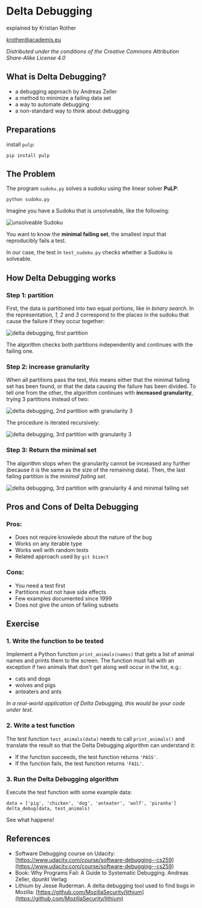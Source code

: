 
# Delta Debugging

explained by Kristian Rother

krother@academis.eu

*Distributed under the conditions of the Creative Commons Attribution Share-Alike License 4.0*


## What is Delta Debugging?

* a debugging approach by Andreas Zeller
* a method to minimize a failing data set
* a way to automate debugging
* a non-standard way to think about debugging

## Preparations

install `pulp`:
   
    pip install pulp

## The Problem

The program `sudoku.py` solves a sudoku using the linear solver **PuLP**:

    python sudoku.py

Imagine you have a Sudoku that is unsolveable, like the following:

![unsolveable Sudoku](images/sudoku_problem.png)

You want to know the **minimal failing set**, the smallest input that reproducibly fails a test.

In our case, the test in `test_sudoku.py` checks whether a Sudoku is solveable.

## How Delta Debugging works

### Step 1: partition

First, the data is partitioned into two equal portions, like in *binary search*. In the representation, *1, 2* and *3* correspond to the places in the sudoku that cause the failure if they occur together:

![delta debugging, first partition](images/ddebug_step2.png)

The algorithm checks both partitions independently and continues with the failing one.

### Step 2: increase granularity

When all partitions pass the test, this means either that the minimal failing set has been found, or that the data causing the failure has been divided. To tell one from the other, the algorithm continues with **increased granularity**, trying 3 partitions instead of two:

![delta debugging, 2nd partition with granularity 3](images/ddebug_step3.png)

The procedure is iterated recursively:

![delta debugging, 3rd partition with granularity 3](images/ddebug_step4.png)

### Step 3: Return the minimal set

The algorithm stops when the granularity cannot be increased any further (because it is the same as the size of the remaining data). Then, the last failing partition is the *minimal failing set*.

![delta debugging, 3rd partition with granularity 4 and minimal failing set](images/ddebug_step5.png)

## Pros and Cons of Delta Debugging

### Pros:
* Does not require knowlede about the nature of the bug
* Works on any iterable type
* Works well with random tests
* Related approach used by `git bisect`

### Cons:
* You need a test first
* Partitions must not have side effects
* Few examples documented since 1999
* Does not give the union of failing subsets

## Exercise

### 1. Write the function to be tested

Implement a Python function `print_animals(names)` that gets a list of animal names and prints them to the screen. The function must fail with an exception if two animals that don't get along well occur in the list, e.g.:

* cats and dogs
* wolves and pigs
* anteaters and ants

*In a real-world application of Delta Debugging, this would be your code under test.*

### 2. Write a test function

The test function `test_animals(data)` needs to call `print_animals()` and translate the result so that the Delta Debugging algorithm can understand it:

* If the function succeeds, the test function returns `'PASS'`.
* If the function fails, the test function returns `'FAIL'`.

### 3. Run the Delta Debugging algorithm

Execute the test function with some example data:

    data = ['pig', 'chicken', 'dog', 'anteater', 'wolf', 'piranha']
    delta_debug(data, test_animals)

See what happens!

## References

* Software Debugging course on Udacity:
[https://www.udacity.com/course/software-debugging--cs259](https://www.udacity.com/course/software-debugging--cs259)
* Book: Why Programs Fail: A Guide to Systematic Debugging. Andreas Zeller, dpunkt Verlag
* Lithium by Jesse Ruderman. A delta debugging tool used to find bugs in Mozilla: [https://github.com/MozillaSecurity/lithium](https://github.com/MozillaSecurity/lithium)
